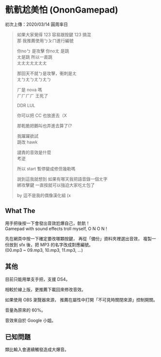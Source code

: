 # 骯骯尬美怕 (OnonGamepad)

初次上傳：2020/03/14 圓周率日

> 如果大家覺得 123 容易跟按鍵 123 搞混  
> 那 我推薦使用ㄅㄆㄇ進行編號  
>  
> 你noㄅ 是攻擊  你noㄤ 是跳  
> ㄤ是跳 所以一直跳  
> ㄤㄤㄤㄤㄤㄤㄤ  
>  
> 那回天不就ㄅ是攻擊，衝刺是ㄤ  
> ㄤㄅㄤㄅㄤㄅㄤㄅ  
>  
> ㄏ是 nova 嗎  
> ㄏㄏㄏㄏ 王死了  
>  
> DDR LUL  
>  
> 你可以把 CC 也放進去（X
>  
> 那乾脆把鵝叫也弄進去算了(?
>  
> 我躍躍欲試  
> 跳改 hawk  
>  
> 譴責的音效是什麼  
> 考逆  
>  
> 所以 start 暫停變成修但幾勒嗎  
>  
> 說到這我就想到 如果有哪天我把語音錄一個ㄤ字  
> 綁攻擊鍵  一直按就可以強迫大家吃ㄤ包了
>  
> by 這不是我的偶像漢化組 (x


## What The

用手把後按一下會發出音效尬爆自己，骯骯！  
Gamepad with sound effects troll myself, O N O N ! 

先在網頁中按一下確定要改哪顆按鍵，
再從「備份」資料夾裡選出音效，
複製一份放到 sfx 後，把 MP3 的名字改成對應編號。  
(00.mp3 ~ 09.mp3, 10.mp3, 11.mp3, ...)


## 其他

目前只能用單支手把，支援 DS4。

相較於線上版，更推薦下載回來修改音效。

如果使用 OBS 瀏覽器來源，
推薦在屬性中打開「不可見時關閉來源」控制開關。

音量為原來的 60%。

音效來自於 Google 小姐。


## 已知問題

類比輸入會連續觸發造成大爆音。

